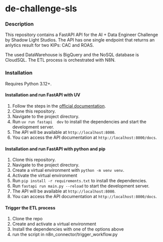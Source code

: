 # de-challenge-sls

### Description
This repository contains a FastAPI API for the AI + Data Engineer Challenge by Shadow Light Studios.
The API has one single endpoint that returns an anlytics result for two KIPs: CAC and ROAS.

The used DataWarehouse is BigQuery and the NoSQL database is CloudSQL.
The ETL process is orchestrated with N8N.

### Installation
Requires Python 3.12+.

#### Installation and run FastAPI with UV
1. Follow the steps in the [official documentation](https://docs.astral.sh/uv/getting-started/installation/).
2. Clone this repository.
3. Navigate to the project directory.
4. Run `uv run fastapi  dev` to install the dependencies and start the development server.
5. The API will be available at `http://localhost:8000`.
6. You can access the API documentation at `http://localhost:8000/docs`.

#### Installation and run FastAPI  with python and pip
1. Clone this repository.
2. Navigate to the project directory.
3. Create a virtual environment with `python -m venv venv`.
4. Activate the virtual environment
5. Run `pip install -r requirements.txt` to install the dependencies.
6. Run `fastapi run main.py --reload` to start the development server.
7. The API will be available at `http://localhost:8000`.
8. You can access the API documentation at `http://localhost:8000/docs`.

#### Trigger the ETL process
1. Clone the repo
2. Create and activate a virtual environment
3. Install the dependencies with one of the options above
4. run the script in n8n_connector/trigger_workflow.py